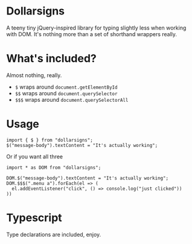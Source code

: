 # Dollarsigns

A teeny tiny jQuery-inspired library for typing slightly less when working with DOM. It's nothing more than a set of shorthand wrappers really.

# What's included?
Almost nothing, really.
- `$` wraps around `document.getElementById`
- `$$` wraps around `document.querySelector`
- `$$$` wraps around `document.querySelectorAll`

# Usage

```
import { $ } from "dollarsigns";
$("message-body").textContent = "It's actually working";
```

Or if you want all three
```
import * as DOM from "dollarsigns";

DOM.$("message-body").textContent = "It's actually working";
DOM.$$$(".menu a").forEach(el => (
  el.addEventListener("click", () => console.log("just clicked"))
))
```

# Typescript
Type declarations are included, enjoy.
